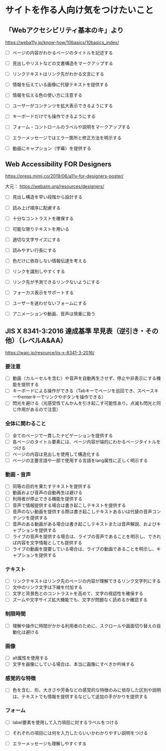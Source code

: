 # サイトを作る人向け気をつけたいこと

## 「Webアクセシビリティ基本のキ」より

https://weba11y.jp/know-how/10basics/10basics_index/

 - [ ] ページの内容がわかるページのタイトルを記述する
 - [ ] 見出しやリストなどの文書構造をマークアップする
 - [ ] リンクテキストはリンク先がわかる文言にする
 - [ ] 情報を伝えている画像に代替テキストを提供する
 - [ ] 情報を伝える色の使い方に注意する
 - [ ] ユーザーがコンテンツを拡大表示できるようにする
 - [ ] キーボードだけでも操作できるようにする
 - [ ] フォーム・コントロールのラベルや説明をマークアップする
 - [ ] エラーメッセージではエラー箇所と修正方法を明示する
 - [ ] 動画にキャプション（字幕）を提供する
 

## Web Accessibility FOR Designers

https://press.mjmj.co/2019/06/a11y-for-designers-poster/

大元：
https://webaim.org/resources/designers/

- [ ] 見出し構造を早い段階から設計する
- [ ] 読み上げ順序に配慮する
- [ ] 十分なコントラストを確保する
- [ ] 可能な限りテキストを用いる
- [ ] 適切な文字サイズにする
- [ ] 読みやすい行長にする
- [ ] 色だけに依存しない情報伝達を考える
- [ ] リンクを識別しやすくする
- [ ] リンク先が予測できるリンクないようにする
- [ ] フォーカス表示をサポートする
- [ ] ユーザーを迷わせないフォームにする
- [ ] アニメーションや動画、音声は慎重に扱う


## JIS X 8341-3:2016 達成基準 早見表（逆引き・その他）（レベルA&AA）

https://waic.jp/resource/jis-x-8341-3-2016/

### 要注意
- [ ] 動画（カルーセルを含む）や音声を自動再生させず、停止や非表示にする機能を提供する
- [ ] キーボードによる操作ができる（Tabキーでページを巡回でき、スペースキーやenterキーでリンクやボタンを操作できる）
- [ ] 閃光を避ける（光感受性てんかんを引き起こす可能性あり。点滅も閃光と同じ作用があるので注意）

### 全体に関わること
- [ ] 全てのページで一貫したナビゲーションを提供する
- [ ] 各ページのタイトル要素には、ページ内容が端的にわかるページタイトルをつける
- [ ] ページの内容は見出しを使用して構造化する
- [ ] ページの主要言語や一部で使用する言語をlang属性に正しく明示する

### 動画・音声
- [ ] 同等の目的を果たすテキストを提供する
- [ ] 動画および音声の自動再生は避ける
- [ ] 利用者が停止できる機能を提供する
- [ ] 音声で情報提供する場合は書き起こしテキストを提供する
- [ ] 音声のない動画を提供する際は書き起こしテキストあるいは代替の音声コンテンツを提供する
- [ ] 音声のある動画がある場合は書き起こしテキストまたは音声解説、およびキャプションを提供する
- [ ] ライブの音声を提供する場合は、ライブの音声であることを明示し、できれば内容を文字情報としても提供する
- [ ] ライブの動画を提要している場合は、ライブの動画であることを明示し、キャプションを提供する

### テキスト
- [ ] リンクテキストはリンク先のページの内容が理解できるリンク文字列にする
- [ ] 文中のリンク文字は下線を付加する
- [ ] 文字と背景色とのコントラストを高めて、文字の視認性を確保する
- [ ] ズームや文字サイズ拡大機能でも、文字が問題なく読めるか確認する

### 制限時間
- [ ] 理解や操作に時間がかかる利用者のために、スクロールや画面切り替えの自動化は避ける

### 画像
- [ ] alt属性を使用する
- [ ] 文字を画像にしている場合は、本当に画像にすべきか吟味する

### 感覚的な特徴
- [ ] 色を含む、形、大きさや芳香などの感覚的な特徴のみに依存した区別や説明は、テキストでも情報を提供するなどして追加の手がかりを提供する

### フォーム
- [ ] label要素を使用して入力項目に対するラベルをつける
- [ ] それぞれの項目には何を入力したらいいかわかりやすい説明をつける
- [ ] エラーメッセージも理解しやすくする

